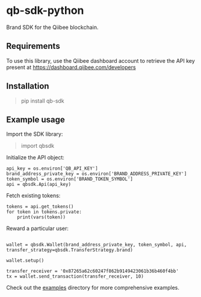 # qb-sdk-python
Brand SDK for the Qiibee blockchain.


## Requirements

To use this library, use the Qiibee dashboard account to retrieve the API key present at https://dashboard.qiibee.com/developers

## Installation

> pip install qb-sdk

## Example usage

Import the SDK library:

> import qbsdk

Initialize the API object:

```.python
api_key = os.environ['QB_API_KEY']
brand_address_private_key = os.environ['BRAND_ADDRESS_PRIVATE_KEY']
token_symbol = os.environ['BRAND_TOKEN_SYMBOL']
api = qbsdk.Api(api_key)
``` 

Fetch existing tokens:

```.python
tokens = api.get_tokens()
for token in tokens.private:
    print(vars(token))
```

Reward a particular user:

```.python

wallet = qbsdk.Wallet(brand_address_private_key, token_symbol, api, transfer_strategy=qbsdk.TransferStrategy.brand)

wallet.setup()

transfer_receiver = '0x87265a62c60247f862b9149423061b36b460f4bb'
tx = wallet.send_transaction(transfer_receiver, 10)
```

Check out the [examples](https://github.com/qiibee/qb-sdk-python/tree/master/examples) directory for more comprehensive examples.

